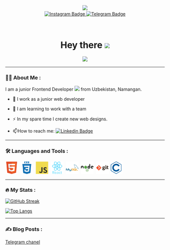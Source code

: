 <div id="header" align="center">
  <img src="https://i.giphy.com/media/v1.Y2lkPTc5MGI3NjExdGQwOG5waWwzbGdjemkzcDV5a3N3NHoyYnY1dDQ3YWJrZDNiYzJmZCZlcD12MV9pbnRlcm5hbF9naWZfYnlfaWQmY3Q9cw/M9gbBd9nbDrOTu1Mqx/giphy.gif" width="100"/>
</div>

<div id="badges" align="center">
  <a href="https://www.instagram.com/coderceo">
    <img src="https://img.shields.io/badge/instagram-88007E?logo=instagram&logoColor=white&style=for-the-badge" alt="Instagram Badge"/>
  </a>
  <a href="https://t.me/coderceo">
    <img src="https://img.shields.io/badge/telegram-blue?logo=telegram&logoColor=white&style=for-the-badge" alt="Telegram Badge"/>
  </a>
  <br>
  <br>
  <img src="https://komarev.com/ghpvc/?username=abdulazizmamadov&style=flat-square&color=blue" alt=""/>
  <h1>
  Hey there
  <img src="https://media.giphy.com/media/hvRJCLFzcasrR4ia7z/giphy.gif" width="30px"/>
</h1>
  <div align="center">
    <img src="https://i.giphy.com/media/v1.Y2lkPTc5MGI3NjExdmVycWJlZnZwYWoxd2FkN28yMTZkaXFyb2NudmxzM2FuZmN5Y2RqZyZlcD12MV9pbnRlcm5hbF9naWZfYnlfaWQmY3Q9Zw/L8K62iTDkzGX6/giphy.gif"></img>
  </div>
</div>

 ---

### :man_technologist: About Me :

I am a junior Frontend Developer <img src="https://media.giphy.com/media/WUlplcMpOCEmTGBtBW/giphy.gif" width="30"> from Uzbekistan, Namangan.

- :telescope: I work as a junior web developer

- :seedling: I am learning to work with a team

- :zap: In my spare time I create new web designs.

- :mailbox:How to reach me: [![Linkedin Badge](https://img.shields.io/badge/telegram-blue?logo=telegram&logoColor=white)](https://t.me/coderceo/)


---

### :hammer_and_wrench: Languages and Tools :

<div>
  <img src="https://github.com/devicons/devicon/blob/master/icons/html5/html5-original.svg" title="HTML5" alt="HTML" width="40" height="40"/>&nbsp;
  <img src="https://github.com/devicons/devicon/blob/master/icons/css3/css3-plain-wordmark.svg"  title="CSS3" alt="CSS" width="40" height="40"/>&nbsp;
  <img src="https://github.com/devicons/devicon/blob/master/icons/javascript/javascript-original.svg" title="JavaScript" alt="JavaScript" width="40" height="40"/>&nbsp;
  <img src="https://github.com/devicons/devicon/blob/master/icons/react/react-original-wordmark.svg" title="React" alt="React" width="40" height="40"/>&nbsp;
  <img src="https://github.com/devicons/devicon/blob/master/icons/mysql/mysql-original-wordmark.svg" title="MySQL"  alt="MySQL" width="40" height="40"/>&nbsp;
  <img src="https://github.com/devicons/devicon/blob/master/icons/nodejs/nodejs-original-wordmark.svg" title="NodeJS" alt="NodeJS" width="40" height="40"/>&nbsp;
  <img src="https://github.com/devicons/devicon/blob/master/icons/git/git-original-wordmark.svg" title="Git" **alt="Git" width="40" height="40"/>
  <img src="https://github.com/devicons/devicon/blob/master/icons/c/c-line.svg" title="C" **alt="C" width="40" height="40"/>
</div>

---

### :fire: My Stats :
[![GitHub Streak](https://github-readme-streak-stats.herokuapp.com?user=abdulazizmamadov&theme=meta-dark&border_radius=22&mode=weekly)](https://git.io/streak-stats)

[![Top Langs](https://github-readme-stats.vercel.app/api/top-langs/?username=abdulazizmamadov&layout=compact&theme=vision-friendly-dark)](https://github.com/anuraghazra/github-readme-stats)

---

### :writing_hand: Blog Posts :

 <a href="https://t.me/error404_blog">Telegram chanel</a>
